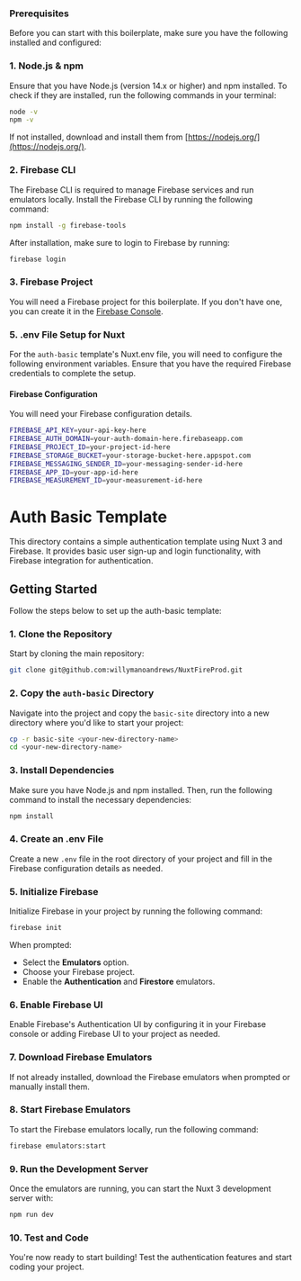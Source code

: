 ### Prerequisites

Before you can start with this boilerplate, make sure you have the following installed and configured:

### 1. Node.js & npm
Ensure that you have Node.js (version 14.x or higher) and npm installed.
To check if they are installed, run the following commands in your terminal:

```bash
node -v
npm -v
```

If not installed, download and install them from [https://nodejs.org/](https://nodejs.org/).

### 2. Firebase CLI

The Firebase CLI is required to manage Firebase services and run emulators locally.
Install the Firebase CLI by running the following command:

```bash
npm install -g firebase-tools
```

After installation, make sure to login to Firebase by running:

```bash
firebase login
```

### 3. Firebase Project

You will need a Firebase project for this boilerplate. If you don't have one, you can create it in the [Firebase Console](https://console.firebase.google.com/).

### 5. .env File Setup for Nuxt

For the `auth-basic` template's Nuxt.env file, you will need to configure the following environment variables. Ensure that you have the required Firebase credentials to complete the setup.

#### Firebase Configuration
You will need your Firebase configuration details.

```bash
FIREBASE_API_KEY=your-api-key-here
FIREBASE_AUTH_DOMAIN=your-auth-domain-here.firebaseapp.com
FIREBASE_PROJECT_ID=your-project-id-here
FIREBASE_STORAGE_BUCKET=your-storage-bucket-here.appspot.com
FIREBASE_MESSAGING_SENDER_ID=your-messaging-sender-id-here
FIREBASE_APP_ID=your-app-id-here
FIREBASE_MEASUREMENT_ID=your-measurement-id-here
```

# Auth Basic Template

This directory contains a simple authentication template using Nuxt 3 and Firebase. It provides basic user sign-up and login functionality, with Firebase integration for authentication.

## Getting Started

Follow the steps below to set up the auth-basic template:

### 1. Clone the Repository
Start by cloning the main repository:

```bash
git clone git@github.com:willymanoandrews/NuxtFireProd.git
```

### 2. Copy the `auth-basic` Directory
Navigate into the project and copy the `basic-site` directory into a new directory where you'd like to start your project:

```bash
cp -r basic-site <your-new-directory-name>
cd <your-new-directory-name>
```

### 3. Install Dependencies
Make sure you have Node.js and npm installed. Then, run the following command to install the necessary dependencies:

```bash
npm install
```

### 4. Create an .env File
Create a new `.env` file in the root directory of your project and fill in the Firebase configuration details as needed.

### 5. Initialize Firebase
Initialize Firebase in your project by running the following command:

```bash
firebase init
```

When prompted:

- Select the **Emulators** option.
- Choose your Firebase project.
- Enable the **Authentication** and **Firestore** emulators.

### 6. Enable Firebase UI
Enable Firebase's Authentication UI by configuring it in your Firebase console or adding Firebase UI to your project as needed.

### 7. Download Firebase Emulators
If not already installed, download the Firebase emulators when prompted or manually install them.

### 8. Start Firebase Emulators
To start the Firebase emulators locally, run the following command:

```bash
firebase emulators:start
```

### 9. Run the Development Server
Once the emulators are running, you can start the Nuxt 3 development server with:

```bash
npm run dev
```

### 10. Test and Code
You're now ready to start building! Test the authentication features and start coding your project.
